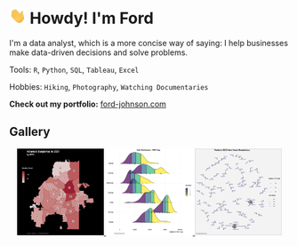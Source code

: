 #  <img src="https://raw.githubusercontent.com/ABSphreak/ABSphreak/master/gifs/Hi.gif" width="30px"> Howdy! I'm Ford

I'm a data analyst, which is a more concise way of saying: I help businesses make data-driven decisions and solve problems.

Tools: `R`, `Python`, `SQL`, `Tableau`, `Excel`

Hobbies: `Hiking`, `Photography`, `Watching Documentaries`
<!--- WORK IN PROGRESS --->
**Check out my portfolio:** [ford-johnson.com](https://ford-johnson.com/)

Gallery
---
<!--- SEND ALL LINKS TO REPOS --->
<p align= "center">
  <a href="https://github.com/bradfordjohnson/data-viz/tree/main/atlanta-crime-maps"> 
  <img src="https://github.com/bradfordjohnson/bradfordjohnson/blob/main/images/data-viz/atl-burg-2021.png" width="31%" /> 
    </a>
  <a href="https://github.com/bradfordjohnson/data-viz/tree/main/rfid-tags"> 
  <img src="https://github.com/bradfordjohnson/bradfordjohnson/blob/main/images/data-viz/daily-rfid-dist-v3.png" width="31%" /> 
    </a>
  <a href="https://github.com/bradfordjohnson/data-viz/tree/main/new-years-2023"> 
  <img src="https://github.com/bradfordjohnson/bradfordjohnson/blob/main/images/data-viz/new-years-resolutions-v3.png" width="31%" /> 
    </a>
 </p>
<!--- WORK IN PROGRESS --->
<!---📊 GitHub stats --->
<!--- --- --->
<!--- <p align= "center"> --->
 <!--- [![GitHub Streak](https://github-readme-streak-stats.herokuapp.com?user=bradfordjohnson&hide_border=true)](https://git.io/streak-stats) --->

 <!--- ![Metrics](/github-metrics.svg) --->
